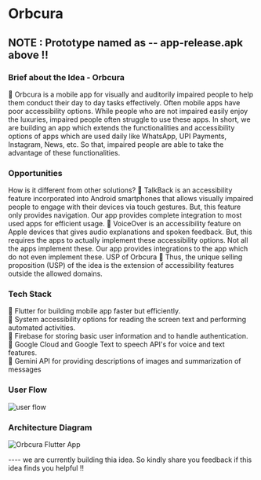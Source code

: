 # Orbcura

## NOTE : Prototype named as -- app-release.apk above !!

### Brief about the Idea - Orbcura
 Orbcura is a mobile app for visually and auditorily impaired people to help them
conduct their day to day tasks effectively. Often mobile apps have poor
accessibility options. While people who are not impaired easily enjoy the
luxuries, impaired people often struggle to use these apps. In short, we are
building an app which extends the functionalities and accessibility options of
apps which are used daily like WhatsApp, UPI Payments, Instagram, News,
etc. So that, impaired people are able to take the advantage of these
functionalities.

### Opportunities
How is it different from other solutions?
 TalkBack is an accessibility feature incorporated into Android smartphones that allows
visually impaired people to engage with their devices via touch gestures. But, this feature
only provides navigation. Our app provides complete integration to most used apps for
efficient usage.
 VoiceOver is an accessibility feature on Apple devices that gives audio explanations and
spoken feedback. But, this requires the apps to actually implement these accessibility
options. Not all the apps implement these. Our app provides integrations to the app which
do not even implement these.
USP of Orbcura
 Thus, the unique selling proposition (USP) of the idea is the extension of accessibility
features outside the allowed domains.

### Tech Stack
 Flutter for building mobile app faster but efficiently.<br/>
 System accessibility options for reading the screen text and performing automated activities.<br/>
 Firebase for storing basic user information and to handle authentication.<br/>
 Google Cloud and Google Text to speech API's for voice and text features.<br/>
 Gemini API for providing descriptions of images and summarization of messages<br/>

### User Flow
![user flow](https://github.com/user-attachments/assets/97615a9c-1b51-4d30-8ca6-6b6db58fde7f)

### Architecture Diagram
![Orbcura Flutter App](https://github.com/user-attachments/assets/124281cc-e912-47fa-8d5e-450a2eb17a6f)


---- we are currently building thia idea. So kindly share you feedback if this idea finds you helpful !!
